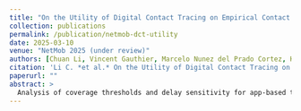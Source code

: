 ```yaml
---
title: "On the Utility of Digital Contact Tracing on Empirical Contact Network"
collection: publications
permalink: /publication/netmob-dct-utility
date: 2025-03-10
venue: "NetMob 2025 (under review)"
authors: [Chuan Li, Vincent Gauthier, Marcelo Nunez del Prado Cortez, Harold Alatrista-Salas, Hassine Moungla]
citation: 'Li C. *et al.* On the Utility of Digital Contact Tracing on Empirical Contact Network. NetMob 2025 (under review).'
paperurl: ""
abstract: >
  Analysis of coverage thresholds and delay sensitivity for app-based tracing on dense proximity graphs.
---
```

